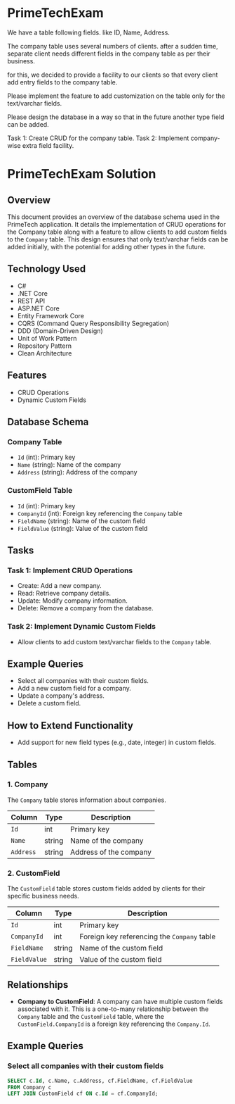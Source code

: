 # PrimeTechExam

We have a table following fields. like ID, Name, Address. 

The company table uses  several numbers of clients. after a sudden time, separate client needs different fields in the company table as per their business. 

for this, we decided to provide a facility to our clients so that every client add entry fields to the company table. 

Please implement the feature to add customization on the table only for the text/varchar fields.

Please design the database in a way so that in the future another type field can be added.

Task 1: Create CRUD for the company table.
Task 2: Implement company-wise extra field facility.

# PrimeTechExam Solution

## Overview

This document provides an overview of the database schema used in the PrimeTech application. It details the implementation of CRUD operations for the Company table along with a feature to allow clients to add custom fields to the `Company` table. This design ensures that only text/varchar fields can be added initially, with the potential for adding other types in the future.

## Technology Used

- C#
- .NET Core
- REST API
- ASP.NET Core
- Entity Framework Core
- CQRS (Command Query Responsibility Segregation)
- DDD (Domain-Driven Design)
- Unit of Work Pattern
- Repository Pattern
- Clean Architecture

## Features
- CRUD Operations
- Dynamic Custom Fields

## Database Schema
### Company Table
- `Id` (int): Primary key
- `Name` (string): Name of the company
- `Address` (string): Address of the company

### CustomField Table
- `Id` (int): Primary key
- `CompanyId` (int): Foreign key referencing the `Company` table
- `FieldName` (string): Name of the custom field
- `FieldValue` (string): Value of the custom field

## Tasks
### Task 1: Implement CRUD Operations
- Create: Add a new company.
- Read: Retrieve company details.
- Update: Modify company information.
- Delete: Remove a company from the database.

### Task 2: Implement Dynamic Custom Fields
- Allow clients to add custom text/varchar fields to the `Company` table.

## Example Queries
- Select all companies with their custom fields.
- Add a new custom field for a company.
- Update a company's address.
- Delete a custom field.

## How to Extend Functionality
- Add support for new field types (e.g., date, integer) in custom fields.

## Tables

### 1. Company

The `Company` table stores information about companies.

| Column     | Type   | Description               |
|------------|--------|---------------------------|
| `Id`       | int    | Primary key               |
| `Name`     | string | Name of the company       |
| `Address`  | string | Address of the company    |

### 2. CustomField

The `CustomField` table stores custom fields added by clients for their specific business needs.

| Column       | Type   | Description                                             |
|--------------|--------|---------------------------------------------------------|
| `Id`         | int    | Primary key                                             |
| `CompanyId`  | int    | Foreign key referencing the `Company` table             |
| `FieldName`  | string | Name of the custom field                                 |
| `FieldValue` | string | Value of the custom field                                |

## Relationships

- **Company to CustomField**: A company can have multiple custom fields associated with it. This is a one-to-many relationship between the `Company` table and the `CustomField` table, where the `CustomField.CompanyId` is a foreign key referencing the `Company.Id`.

## Example Queries

### Select all companies with their custom fields

```sql
SELECT c.Id, c.Name, c.Address, cf.FieldName, cf.FieldValue
FROM Company c
LEFT JOIN CustomField cf ON c.Id = cf.CompanyId;
